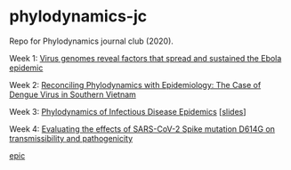 # phylodynamics-jc
Repo for Phylodynamics journal  club (2020).

Week 1: [Virus genomes reveal factors that spread and sustained the Ebola epidemic](https://www.nature.com/articles/nature22040)

Week 2: [Reconciling Phylodynamics with Epidemiology: The Case of Dengue Virus in Southern Vietnam](https://academic.oup.com/mbe/article/31/2/258/997581)

Week 3: [Phylodynamics of Infectious Disease Epidemics](https://www.genetics.org/content/183/4/1421.short) [[slides](week-3/slides.pdf)]

Week 4: [Evaluating the effects of SARS-CoV-2 Spike mutation D614G on transmissibility and pathogenicity](https://www.medrxiv.org/content/10.1101/2020.07.31.20166082v1.full.pdf+html)


[epic](epichaiku://handheld/config/xkrq1cgv3UBZNsz2Y0hC1r4UrM6b%2fkWEUd8k1jYFohQAka0PTPFjw6umtOMoerJhZUh5Cw8Ut3b1dU6TFpTTWQ%3d%3d)
